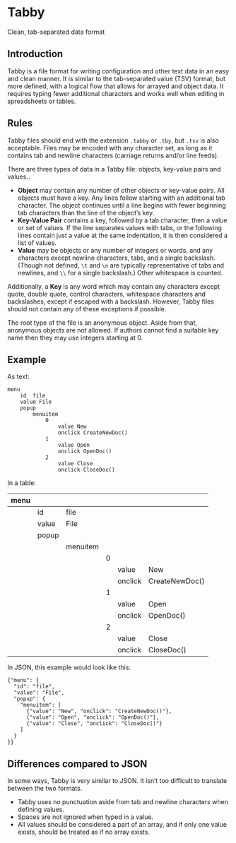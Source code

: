# Tabby
Clean, tab-separated data format

## Introduction
Tabby is a file format for writing configuration and other text data in an easy and clean manner. It is similar to the tab-separated value (TSV) format, but more defined, with a logical flow that allows for arrayed and object data. It requires typing fewer additional characters and works well when editing in spreadsheets or tables.

## Rules
Tabby files should end with the extension `.tabby` or `.tby`, but `.tsv` is also acceptable. Files may be encoded with any character set, as long as it contains tab and newline characters (carriage returns and/or line feeds).

There are three types of data in a Tabby file: objects, key-value pairs and values..

* **Object** may contain any number of other objects or key-value pairs. All objects must have a key. Any lines follow starting with an additional tab character. The object continues until a line begins with fewer beginning tab characters than the line of the object’s key.
* **Key-Value Pair** contains a key, followed by a tab character, then a value or set of values. If the line separates values with tabs, or the following lines contain just a value at the same indentation, it is then considered a list of values.
* **Value** may be objects or any number of integers or words, and any characters except newline characters, tabs, and a single backslash. (Though not defined, `\t` and `\n` are typically representative of tabs and newlines, and `\\` for a single backslash.) Other whitespace is counted.

Additionally, a **Key** is any word which may contain any characters except quote, double quote, control characters, whitespace characters and backslashes, except if escaped with a backslash. However, Tabby files should not contain any of these exceptions if possible.

The root type of the file is an anonymous object. Aside from that, anonymous objects are not allowed. If authors cannot find a suitable key name then they may use integers starting at 0.

## Example
As text:

    menu
        id  file
        value File
        popup
            menuitem
                0
                    value New
                    onclick CreateNewDoc()
                1
                    value Open
                    onclick OpenDoc()
                2
                    value Close
                    onclick CloseDoc()

In a table:

| menu |       |          |   |         |                |
|------|-------|----------|---|---------|----------------|
|      | id    | file     |   |         |                |
|      | value | File     |   |         |                |
|      | popup |          |   |         |                |
|      |       | menuitem |   |         |                |
|      |       |          | 0 |         |                |
|      |       |          |   | value   | New            |
|      |       |          |   | onclick | CreateNewDoc() |
|      |       |          | 1 |         |                |
|      |       |          |   | value   | Open           |
|      |       |          |   | onclick | OpenDoc()      |
|      |       |          | 2 |         |                |
|      |       |          |   | value   | Close          |
|      |       |          |   | onclick | CloseDoc()     |
In JSON, this example would look like this:

    {"menu": {
      "id": "file",
      "value": "File",
      "popup": {
        "menuitem": [
          {"value": "New", "onclick": "CreateNewDoc()"},
          {"value": "Open", "onclick": "OpenDoc()"},
          {"value": "Close", "onclick": "CloseDoc()"}
        ]
      }
    }}

## Differences compared to JSON
In some ways, Tabby is very similar to JSON. It isn’t too difficult to translate between the two formats.

* Tabby uses no punctuation aside from tab and newline characters when defining values.
* Spaces are not ignored when typed in a value.
* All values should be considered a part of an array, and if only one value exists, should be treated as if no array exists.
